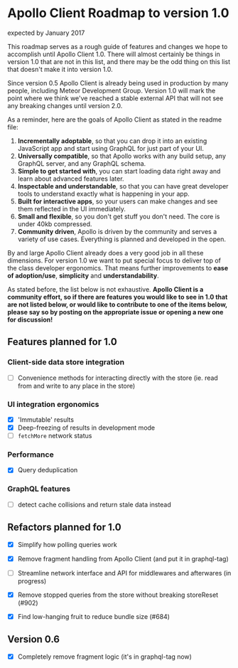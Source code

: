 # Apollo Client Roadmap to version 1.0
expected by January 2017

This roadmap serves as a rough guide of features and changes we hope to accomplish until Apollo Client 1.0. There will almost certainly be things in version 1.0 that are not in this list, and there may be the odd thing on this list that doesn't make it into version 1.0.

Since version 0.5 Apollo Client is already being used in production by many people, including Meteor Development Group. Version 1.0 will mark the point where we think we've reached a stable external API that will not see any breaking changes until version 2.0.

As a reminder, here are the goals of Apollo Client as stated in the readme file:

1. **Incrementally adoptable**, so that you can drop it into an existing JavaScript app and start using GraphQL for just part of your UI.
2. **Universally compatible**, so that Apollo works with any build setup, any GraphQL server, and any GraphQL schema.
3. **Simple to get started with**, you can start loading data right away and learn about advanced features later.
4. **Inspectable and understandable**, so that you can have great developer tools to understand exactly what is happening in your app.
5. **Built for interactive apps**, so your users can make changes and see them reflected in the UI immediately.
6. **Small and flexible**, so you don't get stuff you don't need. The core is under 40kb compressed.
7. **Community driven**, Apollo is driven by the community and serves a variety of use cases. Everything is planned and developed in the open.

By and large Apollo Client already does a very good job in all these dimensions. For version 1.0 we want to put special focus to deliver top of the class developer ergonomics. That means further improvements to **ease of adoption/use**, **simplicity** and **understandability**.

As stated before, the list below is not exhaustive. **Apollo Client is a community effort, so if there are features you would like to see in 1.0 that are not listed below, or would like to contribute to one of the items below, please say so by posting on the appropriate issue or opening a new one for discussion!**

## Features planned for 1.0

### Client-side data store integration
- [ ] Convenience methods for interacting directly with the store (ie. read from and write to any place in the store)

### UI integration ergonomics
- [x] 'Immutable' results
- [x] Deep-freezing of results in development mode
- [ ] `fetchMore` network status

### Performance
- [x] Query deduplication

### GraphQL features
- [ ] detect cache collisions and return stale data instead


## Refactors planned for 1.0
- [x] Simplify how polling queries work
- [x] Remove fragment handling from Apollo Client (and put it in graphql-tag)
- [ ] Streamline network interface and API for middlewares and afterwares (in progress)
- [x] Remove stopped queries from the store without breaking storeReset (#902)
- [x] Find low-hanging fruit to reduce bundle size (#684)


## Version 0.6
- [x] Completely remove fragment logic (it's in graphql-tag now)
